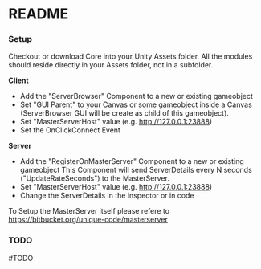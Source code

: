 # README #

### Setup ###

Checkout or download Core into your Unity Assets folder. All the modules should reside directly in your Assets folder, not in a subfolder.

**Client**
* Add the "ServerBrowser" Component to a new or existing gameobject 
* Set "GUI Parent" to your Canvas or some gameobject inside a Canvas (ServerBrowser GUI will be create as child of this gameobject).
* Set "MasterServerHost" value (e.g. http://127.0.0.1:23888)
* Set the OnClickConnect Event



**Server**
* Add the "RegisterOnMasterServer" Component to a new or existing gameobject  This Component will send ServerDetails every N seconds ("UpdateRateSeconds") to the MasterServer.
* Set "MasterServerHost" value (e.g. http://127.0.0.1:23888)
* Change the ServerDetails in the inspector or in code

To Setup the MasterServer itself please refere to https://bitbucket.org/unique-code/masterserver


### TODO ###

#TODO
